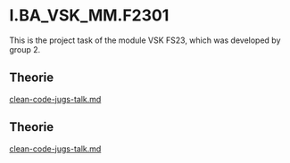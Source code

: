 # I.BA\_VSK\_MM.F2301

This is the project task of the module VSK FS23, which was developed by group 2.

## Theorie

[clean-code-jugs-talk.md](clean-code-jugs-talk.md "mention")

## Theorie

[clean-code-jugs-talk.md](clean-code-jugs-talk.md "mention")
